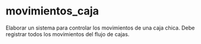 # movimientos_caja
Elaborar un sistema para controlar los movimientos de una caja chica. Debe registrar todos los movimientos del flujo de cajas.

